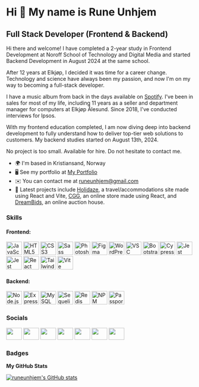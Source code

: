 Hi 👋 My name is Rune Unhjem
============================

Full Stack Developer (Frontend & Backend)
------------------------------------------

Hi there and welcome!
I have completed a 2-year study in Frontend Development at Noroff School of Technology and Digital Media and started Backend Development in August 2024 at the same school.

After 12 years at Elkjøp, I decided it was time for a career change. Technology and science have always been my passion, and now I'm on my way to becoming a full-stack developer.

I have a music album from back in the days available on [Spotify](https://open.spotify.com/artist/56ZSG2Q1JKydX5X9rTZxrq?si=787xAZCQT2yu8PKN5Dhopw&nd=1&dlsi=82d6490478e74b09).
I've been in sales for most of my life, including 11 years as a seller and department manager for computers at Elkjøp Ålesund. Since 2018, I've conducted interviews for Ipsos.

With my frontend education completed, I am now diving deep into backend development to fully understand how to deliver top-tier web solutions to customers. My backend studies started on August 13th, 2024.

No project is too small. Available for hire.
Do not hesitate to contact me.

*   🌍 I'm based in Kristiansand, Norway
*   🖥️ See my portfolio at [My Portfolio](https://rundev-portfolio.netlify.app/)
*   ✉️ You can contact me at [runeunhjem@gmail.com](mailto:runeunhjem@gmail.com)
*   🚀 Latest projects include [Holidaze](https://rundev-holidaze.netlify.app/home), a travel/accommodations site made using React and Vite, [CGG](https://javascript-frameworks-ca-react.netlify.app/), an online store made using React, and [DreamBids](https://runeunhjem-sp2.netlify.app/), an online auction house.

### Skills

#### Frontend:
<p align="left">
<a href="https://developer.mozilla.org/en-US/docs/Web/JavaScript" target="_blank" rel="noreferrer"><img src="https://raw.githubusercontent.com/danielcranney/readme-generator/main/public/icons/skills/javascript-colored.svg" width="42" height="36" alt="JavaScript" /></a>
<a href="https://developer.mozilla.org/en-US/docs/Glossary/HTML5" target="_blank" rel="noreferrer"><img src="https://raw.githubusercontent.com/danielcranney/readme-generator/main/public/icons/skills/html5-colored.svg" width="42" height="36" alt="HTML5" /></a>
<a href="https://www.w3.org/TR/CSS/#css" target="_blank" rel="noreferrer"><img src="https://raw.githubusercontent.com/danielcranney/readme-generator/main/public/icons/skills/css3-colored.svg" width="42" height="36" alt="CSS3" /></a>
<a href="https://sass-lang.com/" target="_blank" rel="noreferrer"><img src="https://raw.githubusercontent.com/danielcranney/readme-generator/main/public/icons/skills/sass-colored.svg" width="42" height="36" alt="Sass" /></a>
<a href="https://www.adobe.com/uk/products/photoshop.html" target="_blank" rel="noreferrer"><img src="https://raw.githubusercontent.com/danielcranney/readme-generator/main/public/icons/skills/photoshop-colored.svg" width="42" height="36" alt="Photoshop" /></a>
<a href="https://www.figma.com/" target="_blank" rel="noreferrer"><img src="https://raw.githubusercontent.com/danielcranney/readme-generator/main/public/icons/skills/figma-colored.svg" width="42" height="36" alt="Figma" /></a>
<a href="https://wordpress.com/" target="_blank" rel="noreferrer"><img src="https://skillicons.dev/icons?i=wordpress" width="42" height="36"  alt="WordPress" /></a>
<a href="https://code.visualstudio.com/" target="_blank" rel="noreferrer"><img src="https://skillicons.dev/icons?i=vscode" width="42" height="36" alt="VSC"></a>
<a href="https://getbootstrap.com/" target="_blank" rel="noreferrer"><img src="https://raw.githubusercontent.com/danielcranney/readme-generator/main/public/icons/skills/bootstrap-colored.svg" width="42" height="36" alt="Bootstrap" /></a>
<a href="https://www.cypress.io/" target="_blank" rel="noreferrer"><img src="https://www.svgrepo.com/show/330247/cypress.svg" width="42" height="36" alt="Cypress" /></a>
<a href="https://jestjs.io/" target="_blank" rel="noreferrer"><img src="https://www.svgrepo.com/show/353930/jest.svg" width="42" height="36" alt="Jest" /></a>
<a href="https://qwik.dev/" target="_blank" rel="noreferrer"><img src="https://encrypted-tbn0.gstatic.com/images?q=tbn:ANd9GcT8jNoAB0ynWBnjO4Op3FPQUNnJdd1wUYEPp5YRyRje3kN0DXELCqEkV6SBP4F2k6zmzI0&usqp=CAU" width="42" height="36" alt="Jest" /></a>
<a href="https://react.dev/" target="_blank" rel="noreferrer"><img src="https://www.svgrepo.com/show/354259/react.svg" width="42" height="36" alt="React" /></a>
<a href="https://tailwindcss.com/" target="_blank" rel="noreferrer"><img src="https://www.svgrepo.com/show/374118/tailwind.svg" width="42" height="36" alt="Tailwind" /></a>
<a href="https://vite.org/" target="_blank" rel="noreferrer"><img src="https://www.svgrepo.com/show/374167/vite.svg" width="42" height="36" alt="Vite" /></a>
</p>

#### Backend:
<p align="left">
<a href="https://nodejs.org/" target="_blank" rel="noreferrer"><img src="https://skillicons.dev/icons?i=nodejs" width="42" height="36" alt="Node.js" /></a>
<a href="https://expressjs.com/" target="_blank" rel="noreferrer"><img src="https://skillicons.dev/icons?i=express" width="42" height="36" alt="Express.js" /></a>
<a href="https://www.mysql.com/" target="_blank" rel="noreferrer"><img src="https://skillicons.dev/icons?i=mysql" width="42" height="36" alt="MySQL" /></a>
<a href="https://sequelize.org/" target="_blank" rel="noreferrer"><img src="https://sequelize.org/img/logo.svg" width="42" height="36" alt="Sequelize" /></a>
<a href="https://redis.io/" target="_blank" rel="noreferrer"><img src="https://skillicons.dev/icons?i=redis" width="42" height="36" alt="Redis" /></a>
<a href="https://www.npmjs.com/" target="_blank" rel="noreferrer"><img src="https://skillicons.dev/icons?i=npm" width="42" height="36" alt="NPM" /></a>
<a href="https://www.passportjs.org/" target="_blank" rel="noreferrer">
  <img src="https://encrypted-tbn0.gstatic.com/images?q=tbn:ANd9GcSdc4oWlHDoJZvdUDU0aC9q_7001R8j5StJxtME4RGjQxaRfmO_rJ0CE9Oxqv_kdkAHphU&usqp=CAU" width="42" height="36" alt="Passport.js" />
</a>

</p>

### Socials

<p align="left">
   <a href="https://discord.com/users/Rune Unhjem – Aug22 FT#3390" target="_blank" rel="noreferrer"><img src="https://raw.githubusercontent.com/danielcranney/readme-generator/main/public/icons/socials/discord.svg" width="42" height="32" /></a>
   <a href="https://www.facebook.com/runeunhjem" target="_blank" rel="noreferrer"><img src="https://raw.githubusercontent.com/danielcranney/readme-generator/main/public/icons/socials/facebook.svg" width="42" height="32" /></a>
   <a href="https://www.github.com/runeunhjem" target="_blank" rel="noreferrer"><img src="https://raw.githubusercontent.com/danielcranney/readme-generator/main/public/icons/socials/github.svg" width="42" height="32" /></a>
   <a href="http://www.instagram.com/runeunhjem" target="_blank" rel="noreferrer"><img src="https://raw.githubusercontent.com/danielcranney/readme-generator/main/public/icons/socials/instagram.svg" width="42" height="32" /></a>
   <a href="https://www.linkedin.com/in/runeunhjem" target="_blank" rel="noreferrer"><img src="https://raw.githubusercontent.com/danielcranney/readme-generator/main/public/icons/socials/linkedin.svg" width="42" height="32" /></a>
   <a href="https://www.twitter.com/runeunhjem" target="_blank" rel="noreferrer"><img src="https://raw.githubusercontent.com/danielcranney/readme-generator/main/public/icons/socials/twitter.svg" width="42" height="32" /></a>
   <a href="https://www.youtube.com/c/runeunhjem" target="_blank" rel="noreferrer"><img src="https://raw.githubusercontent.com/danielcranney/readme-generator/main/public/icons/socials/youtube.svg" width="42" height="32" /></a>
</p>

### Badges

<b>My GitHub Stats</b>

<a href="http://www.github.com/runeunhjem"><img src="https://github-readme-stats.vercel.app/api?username=runeunhjem&show_icons=true&hide=&count_private=true&title_color=0891b2&text_color=ffffff&icon_color=0891b2&bg_color=1c1917&hide_border=true&show_icons=true" alt="runeunhjem's GitHub stats" /></a>

